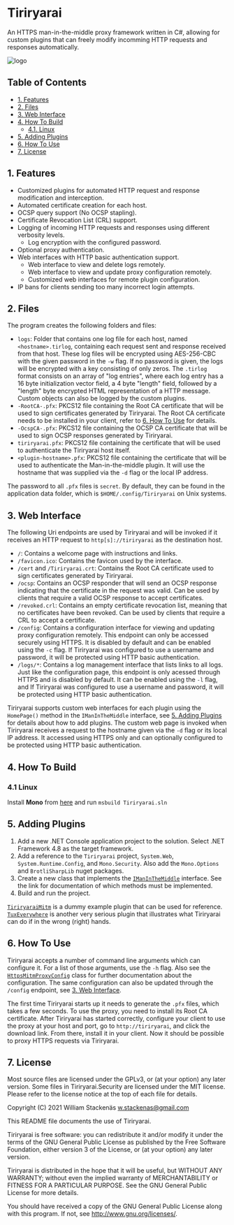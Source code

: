 # Tiriryarai
An HTTPS man-in-the-middle proxy framework written in C#, allowing for custom plugins
that can freely modify incomming HTTP requests and responses automatically.

![logo](Tiriryarai/favicon.ico)

## Table of Contents
 - [1. Features](#1-features)
 - [2. Files](#2-files)
 - [3. Web Interface](#3-web-interface)
 - [4. How To Build](#4-how-to-build)
   - [4.1. Linux](#41-linux)
 - [5. Adding Plugins](#5-adding-plugins)
 - [6. How To Use](#6-how-to-use)
 - [7. License](#7-license)

## 1. Features
- Customized plugins for automated HTTP request and response modification and interception.
- Automated certificate creation for each host.
- OCSP query support (No OCSP stapling).
- Certificate Revocation List (CRL) support.
- Logging of incoming HTTP requests and responses using different verbosity levels.
  - Log encryption with the configured password.
- Optional proxy authentication.
- Web interfaces with HTTP basic authentication support.
  - Web interface to view and delete logs remotely.
  - Web interface to view and update proxy configuration remotely.
  - Customized web interfaces for remote plugin configuration.
- IP bans for clients sending too many incorrect login attempts.

## 2. Files
The program creates the following folders and files:
 - `logs`: Folder that contains one log file for each host, named `<hostname>.tirlog`, containing
           each request sent and response received from that host. These log files will be encrypted
           using AES-256-CBC with the given password in the `-w` flag. If no password is given, the
           logs will be encrypted with a key consisting of only zeros. The `.tirlog` format consists
           on an array of "log entries", where each log entry has a 16 byte initialization vector field,
           a 4 byte "length" field, followed by a "length" byte encrypted HTML representation of
           a HTTP message. Custom objects can also be logged by the custom plugins.
 - `-RootCA-.pfx`: PKCS12 file containing the Root CA certificate that will be used to sign
                   certificates generated by Tiriryarai. The Root CA certificate needs to be
                   installed in your client, refer to [6. How To Use](#6-how-to-use) for details.
 - `-OcspCA-.pfx`: PKCS12 file containing the OCSP CA certificate that will be used to sign
                   OCSP responses generated by Tiriryarai.
 - `tiriryarai.pfx`: PKCS12 file containing the certificate that will be used to authenticate the
                     Tiriryarai host itself.
 - `<plugin-hostname>.pfx`: PKCS12 file containing the certificate that will be used to authenticate the
                            Man-in-the-middle plugin. It will use the hostname that was supplied via the
                            `-d` flag or the local IP address.

The password to all `.pfx` files is `secret`. By default, they can be found in the application data
folder, which is `$HOME/.config/Tiriryarai` on Unix systems.

## 3. Web Interface
The following Uri endpoints are used by Tiriryarai and will be invoked if it receives an HTTP request
to `http[s]://tiriryarai` as the destination host.
 - `/`: Contains a welcome page with instructions and links.
 - `/favicon.ico`: Contains the favicon used by the interface.
 - `/cert` and `/Tiriryarai.crt`: Contains the Root CA certificate  used to sign certificates
                                  generated by Tiriryarai.
 - `/ocsp`: Contains an OCSP responder that will send an OCSP response indicating that the certificate in the
            request was valid. Can be used by clients that require a valid OCSP response to accept certificates.
 - `/revoked.crl`: Contains an empty certificate revocation list, meaning that no certificates have been revoked.
                   Can be used by clients that require a CRL to accept a certificate.
 - `/config`: Contains a configuration interface for viewing and updating proxy configuration remotely. This endpoint
              can only be accessed securely using HTTPS. It is disabled by default and can be enabled using the `-c`
              flag. If Tiriryarai was configured to use a username and password, it will be protected using HTTP basic
              authentication.
 - `/logs/*`: Contains a log management interface that lists links to all logs. Just like the configuration page,
              this endpoint is only acessed through HTTPS and is disabled by default. It can be enabled using the
              `-l` flag, and If Tiriryarai was configured to use a username and password, it will be protected
              using HTTP basic authentication.

Tiriryarai supports custom web interfaces for each plugin using the `HomePage()` method in the `IManInTheMiddle`
interface, see [5. Adding Plugins](#5-adding-plugins) for details about how to add plugins. The custom web page is
invoked when Tiriryarai receives a request to the hostname given via the `-d` flag or its local IP address.
It accessed using HTTPS only and can optionally configured to be protected using HTTP basic authentication.

## 4. How To Build
### 4.1 Linux
Install **Mono** from [here](https://www.mono-project.com/download/stable/#download-lin) and run `msbuild Tiriryarai.sln`

## 5. Adding Plugins
 1. Add a new .NET Console application project to the solution. Select .NET Framework 4.8 as the target framework.
 2. Add a reference to the `Tiriryarai` project, `System.Web`, `System.Runtime.Config`, and `Mono.Security`. Also add the
    `Mono.Options` and `BrotliSharpLib` nuget packages.
 3. Create a new class that implements the [`IManInTheMiddle`](Tiriryarai/Server/IManInTheMiddle.cs) interface. See
    the link for documentation of which methods must be implemented.
 4. Build and run the project.

[`TiriryaraiMitm`](Plugins/TiriryaraiMitm) is a dummy example plugin that can be used for reference.
[`TuxEverywhere`](Plugins/TuxEverywhere) is another very serious plugin that illustrates what Tiriryarai
can do if in the wrong (right) hands.

## 6. How To Use
Tiriryarai accepts a number of command line arguments which can configure it. For a list of those arguments, use
the `-h` flag. Also see the [`HttpsMitmProxyConfig`](Tiriryarai/Util/HttpsMitmProxyConfig.cs) class for further
documentation about the configuration. The same configuration can also be updated through the `/config` endpoint,
see [3. Web Interface](#3-web-interface).

The first time Tiriryarai starts up it needs to generate the `.pfx` files, which takes a few seconds. To
use the proxy, you need to install its Root CA certificate. After Tiriryarai has started correctly, configure
your client to use the proxy at your host and port, go to `http://tiriryarai`, and click the download link.
From there, install it in your client. Now it should be possible to proxy HTTPS requests via Tiriryarai.

## 7. License
Most source files are licensed under the GPLv3, or (at your option)
any later version. Some files in Tiriryarai.Security are licensed
under the MIT license. Please refer to the license notice at the
top of each file for details.

Copyright (C) 2021 William Stackenäs <w.stackenas@gmail.com>

This README file documents the use of Tiriryarai.

Tiriryarai is free software: you can redistribute it and/or modify
it under the terms of the GNU General Public License as published by
the Free Software Foundation, either version 3 of the License, or
(at your option) any later version.

Tiriryarai is distributed in the hope that it will be useful,
but WITHOUT ANY WARRANTY; without even the implied warranty of
MERCHANTABILITY or FITNESS FOR A PARTICULAR PURPOSE.  See the
GNU General Public License for more details.

You should have received a copy of the GNU General Public License
along with this program.  If not, see <http://www.gnu.org/licenses/>.
